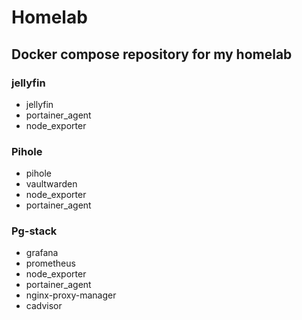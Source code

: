 # Homelab

## Docker compose repository for my homelab

### jellyfin
- jellyfin
- portainer_agent
- node_exporter

### Pihole
- pihole
- vaultwarden
- node_exporter
- portainer_agent

### Pg-stack
- grafana
- prometheus
- node_exporter
- portainer_agent
- nginx-proxy-manager
- cadvisor
